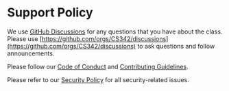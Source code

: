 <!--

This source file is part of the Stanford CS342 - Building for Digital Health class

SPDX-FileCopyrightText: 2022 Stanford University

SPDX-License-Identifier: MIT

-->

# Support Policy

We use [GitHub Discussions](https://docs.github.com/en/discussions) for any questions that you have about the class.
Please use [https://github.com/orgs/CS342/discussions](https://github.com/orgs/CS342/discussions) to ask questions and follow announcements.

Please follow our [Code of Conduct](https://github.com/CS342/.github/blob/main/CODE_OF_CONDUCT.md) and [Contributing Guidelines](https://github.com/CS342/.github/blob/main/CONTRIBUTING.md).

Please refer to our [Security Policy](https://github.com/CS342/.github/blob/main/SECURITY.md) for all security-related issues.